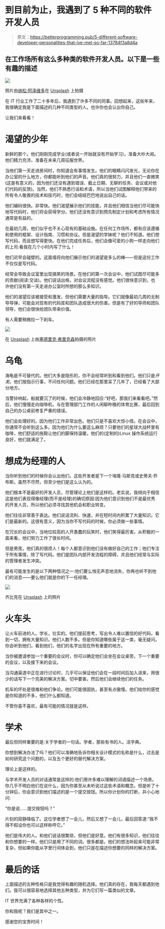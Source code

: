 # 到目前为止，我遇到了 5 种不同的软件开发人员

> 原文：<https://betterprogramming.pub/5-different-software-developer-personalities-that-ive-met-so-far-13784f3a8d4a>

## 在工作场所有这么多种类的软件开发人员。以下是一些有趣的描述

![](img/a326efca9fc2540be661f236bf45b4c6.png)

照片由[纳松·阿泽维多](https://unsplash.com/@naassomz1?utm_source=medium&utm_medium=referral)在 [Unsplash](https://unsplash.com?utm_source=medium&utm_medium=referral) 上拍摄

在 IT 行业工作了二十多年后，我遇到了许多不同的同事。回想起来，这些年来，我很确定我是下面描述的几种不同类型的人。也许你也会认出你自己。

让我们来看看！

# 渴望的少年

新鲜的那个。他们刚刚完成学业(或者说一开始就没有开始学习)，准备大吵大闹。他们精力充沛，准备在未来几周征服世界。

当他们第一天走进房间时，你知道会有事情发生。他们的眼睛闪闪发光，无论你在办公室的什么地方，你都能听到他们的声音。他们真的很努力，并且他们一直微笑(这是有意义的，因为他们还没有遇到错误、截止日期、无聊的任务、会议或对他们代码的反馈)。当然，他们不熟悉行话和术语，所以当他们试图解释他们带来的所有令人敬畏的技术和技巧时，他们会结结巴巴地说出自己的话。

他们编码很快。非常快。他们渴望展示他们的技能，并且他们相信当他们尽可能快地写代码时，他们将会获得学分。他们还没有意识到预先制定计划和考虑所有情况通常是有益的。

在最初几周，他们似乎也不关心现有的基础设施。在任何工作场所，都有应该遵循和使用的框架、设计指南、习惯和协议。但是渴望的学妹呢？他们不知道。他们想写代码，而且想写得更快。在他们完成任务后，他们会像可爱的小狗一样走向他们的上司:看我在几个小时内写了什么！

他们迟早会碰壁的。这面墙将向他们展示他们的渴望是多么的棒——但是这份工作不仅仅是写代码。

经常会导致会议室里出现搞笑的场景。在他们的第一次会议中，他们试图尽可能多的贡献(阅读:交谈)。他们说话出格，对会议流程没有感觉。他们很快意识到，也许他们没有第一天走进办公室时所想的那么多知识。

他们的渴望应该被接受和激发，但他们需要大量的指导。它们就像最初几周的无制导导弹，可能会对现有的代码库和团队造成很大的伤害。但是有了好的导师和团队领导，他们会很快给团队带来价值。

有人需要稍微拉一下刹车。

![](img/104eee2cca06825d966bc54af8a1af3a.png)

在 [Unsplash](https://unsplash.com?utm_source=medium&utm_medium=referral) 上由[塞德里克·弗里克森](https://unsplash.com/@cedric_frixon?utm_source=medium&utm_medium=referral)拍摄的照片

# 乌龟

海龟是不可替代的。他们大多是隐形的，你不会经常听到和看到他们。他们只是*开发*。他们按指示行事，不问任何问题。他们已经在那里呆了几年了，已经看了大部分地方。

当警铃响起，船就要沉了的时候，他们会冷静地回应:“好吧，那我们来看看吧。”然后，他们慢慢走向咖啡机，与在管理部门工作的人闲聊昨晚的体育比赛，最后回到自己的办公桌前修复严重的错误。

他们会处理好的。因为他们工作非常出色。他们只是不喜欢大惊小怪。在会议中，你通常不会听到这么多。因为他们为什么要这么麻烦？只要他们的星球大战杯里有咖啡，他们舒适的拖鞋让他们的脚保持温暖，他们的(定制的)Linux 操作系统运行良好，他们就满足了。

# 想成为经理的人

当你听到他们的时候你会认出他们。这些开发者是下一个埃隆·马斯克或史蒂夫·乔布斯。虽然不尽然，但至少他们是这么认为的。

他们根本不是最好的开发人员，尽管理论上他们是这样的。老实说，我倾向于相信这是他们表现得像经理(而不是经理)的确切原因:因为他们意识到他们不是最优秀的开发人员，所以他们必须寻找其他机会和职业转变。

他们往往非常善于表达。他们说话流利、快速，并在短时间内积累了大量知识。它们是最新的。这很有意义，因为当你不写代码的时候，你必须做一些事情。

在冗长的会议中，当地位较高的人开愚蠢的玩笑时，他们笑得最厉害。从积极的一面来看，他们努力工作了很长时间。

但是男孩，他们真的很烦人！每个人都意识到他们没有做好自己的工作；他们专注于所有事情，除了写代码。他们是团队内部开发流程的障碍，并且他们经常与实际的管理者发生冲突。

最有可能发生的是以下两种情况之一:他们要么悄无声息地消失，你再也听不到他们的消息——要么他们就是你的下一任经理。

![](img/6033453b0bc0c747ca3464840cdca34b.png)

齐比克在 [Unsplash](https://unsplash.com?utm_source=medium&utm_medium=referral) 上的照片

# 火车头

让火车前进的人。学长，壮实的。他们提前思考，写出令人难以置信的好代码，看到一切，拥有大量知识。他们人数不多。但是你知道哪些属于这一类，毫无疑问。你会听到他们，看到他们，他们的名字出现在所有重要的地方。

当你被邀请参加一个重要的会议时，你可以确定他们会坐在会议桌旁。下一个重要的会议，以及接下来的会议。

当沟通渠道中正在进行讨论时，几乎可以保证他们会在一段时间后加入进来，用很少的话写下一个完美的解决方案。切中要害。然后他们会继续他们的任务。

机车的坏处是很难和他们争论。他们可能很固执，甚至有点傲慢。他们给你的感觉是你知道的不多，他们什么都知道。

不管你喜不喜欢，最有可能的情况就是这样。

# 学术

最后但同样重要的是:关于学者的一句话。学者，那些有书的人。活字典。

你想到解决办法了吗？他们可以准确地告诉你相关设计模式的名称是什么，过去是如何研究这个问题的，以及五个更好的替代解决方案。

理论上是这样的。

与学术开发人员的对话通常是这样的:他们用许多难以理解的词语描述一个场景。你几乎不明白他们在说什么，因为你甚至从未听说过这些术语和概念。但是听了十分钟后，你会意识到他们描述的是一个提交按钮。所以你计划你的打断，并小心地问:

“你是说……提交按钮吗？”

片刻的寂静降临了。这位学者想了一会儿，然后又想了一会儿，最后回答道:“我不得不假设你也可以这样称呼它。”

他们是伟大的人。和他们说话很繁琐，但他们是好意。他们有很多知识，他们往往和你想要的一样。他们只是用了不同的词。很多都是。他们的想法听起来可能非常复杂，但如果你能从字里行间体会到，他们只是在描述你想要的同样的解决方案。

# 最后的话

上面描述的五种性格只是我觉得有趣的随机选择。他们真的存在，我每天都遇到他们。我可以很容易地选择其他五种类型，并为它们写一篇类似的文章。

IT 世界充满了各种各样的个性。

你和我呢？我们是其中之一。

感谢您的宝贵时间！